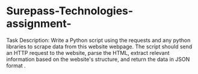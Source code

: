 # Surepass-Technologies-assignment-
Task Description: Write a Python script using the requests and any python libraries to scrape data from this website webpage. The script should send an HTTP request to the website, parse the HTML, extract relevant information based on the website's structure, and return the data in JSON format .
